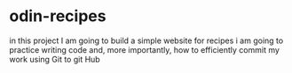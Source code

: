 # odin-recipes
in this project I am going to build a simple website for recipes
i am going to practice writing code and, more importantly, how to efficiently commit my work using Git to git Hub